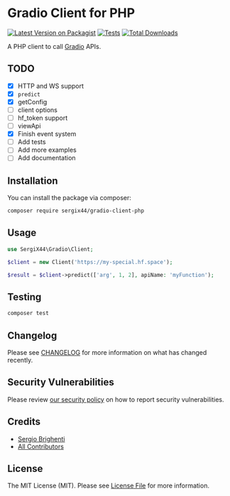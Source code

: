 # Gradio Client for PHP

[![Latest Version on Packagist](https://img.shields.io/packagist/v/sergix44/gradio-client-php.svg?style=flat-square)](https://packagist.org/packages/sergix44/gradio-client-php)
[![Tests](https://img.shields.io/github/actions/workflow/status/sergix44/gradio-client-php/run-tests.yml?branch=main&label=tests&style=flat-square)](https://github.com/sergix44/gradio-client-php/actions/workflows/run-tests.yml)
[![Total Downloads](https://img.shields.io/packagist/dt/sergix44/gradio-client-php.svg?style=flat-square)](https://packagist.org/packages/sergix44/gradio-client-php)

A PHP client to call [Gradio](https://www.gradio.app) APIs.

## TODO
- [x] HTTP and WS support
- [x] `predict`
- [x] getConfig
- [ ] client options
- [ ] hf_token support
- [ ] viewApi
- [x] Finish event system
- [ ] Add tests
- [ ] Add more examples
- [ ] Add documentation

## Installation

You can install the package via composer:

```bash
composer require sergix44/gradio-client-php
```

## Usage

```php
use SergiX44\Gradio\Client;

$client = new Client('https://my-special.hf.space');

$result = $client->predict(['arg', 1, 2], apiName: 'myFunction');

```

## Testing

```bash
composer test
```

## Changelog

Please see [CHANGELOG](CHANGELOG.md) for more information on what has changed recently.

## Security Vulnerabilities

Please review [our security policy](../../security/policy) on how to report security vulnerabilities.

## Credits

- [Sergio Brighenti](https://github.com/SergiX44)
- [All Contributors](../../contributors)

## License

The MIT License (MIT). Please see [License File](LICENSE.md) for more information.
